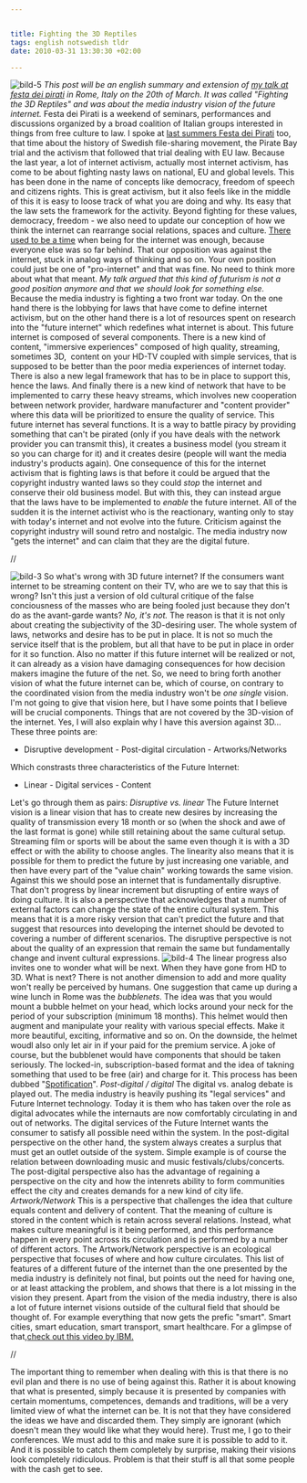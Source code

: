 ```yaml
--- 


title: Fighting the 3D Reptiles 
tags: english notswedish tldr
date: 2010-03-31 13:30:30 +02:00 

---
```


![bild-5](images/bild-5-300x110.png "bild-5") *This post will be an english summary and extension of [my talk at festa dei pirati](http://festadeipirati.net/it/) in Rome, Italy on the 20th of March. It was called "Fighting the 3D Reptiles" and was about the media industry vision of the future internet.* Festa dei Pirati is a weekend of seminars, performances and discussions organized by a broad coalition of Italian groups interested in things from free culture to law. I spoke at [last summers Festa dei Pirati](http://www.youtube.com/watch?v=zgN0kwb10tQ) too, that time about the history of Swedish file-sharing movement, the Pirate Bay trial and the activism that followed that trial dealing with EU law. Because the last year, a lot of internet activism, actually most internet activism, has come to be about fighting nasty laws on national, EU and global levels. This has been done in the name of concepts like democracy, freedom of speech and citizens rights. This is great activism, but it also feels like in the middle of this it is easy to loose track of what you are doing and why. Its easy that the law sets the framework for the activity. Beyond fighting for these values, democracy, freedom - we also need to update our conception of how we think the internet can rearrange social relations, spaces and culture. [There used to be a time](http://copyriot.se/2010/01/13/pirate-politics-from-accelerationism-to-escalationism/) when being for the internet was enough, because everyone else was so far behind. That our opposition was against the internet, stuck in analog ways of thinking and so on. Your own position could just be one of "pro-internet" and that was fine. No need to think more about what that meant. *My talk argued that this kind of futurism is not a good position anymore and that we should look for something else.* Because the media industry is fighting a two front war today. On the one hand there is the lobbying for laws that have come to define internet activism, but on the other hand there is a lot of resources spent on research into the "future internet" which redefines what internet is about. This future internet is composed of several components. There is a new kind of content, "immersive experiences" composed of high quality, streaming, sometimes 3D,  content on your HD-TV coupled with simple services, that is supposed to be better than the poor media experiences of internet today. There is also a new legal framework that has to be in place to support this, hence the laws. And finally there is a new kind of network that have to be implemented to carry these heavy streams, which involves new cooperation between network provider, hardware manufacturer and "content provider" where this data will be prioritized to ensure the quality of service. This future internet has several functions. It is a way to battle piracy by providing something that can't be pirated (only if you have deals with the network provider you can transmit this), it creates a business model (you stream it so you can charge for it) and it creates desire (people will want the media industry's products again). One consequence of this for the internet activism that is fighting laws is that before it could be argued that the copyright industry wanted laws so they could *stop* the internet and conserve their old business model. But with this, they can instead argue that the laws have to be implemented to *enable* the future internet. All of the sudden it is the internet activist who is the reactionary, wanting only to stay with today's internet and not evolve into the future. Criticism against the copyright industry will sound retro and nostalgic. The media industry now "gets the internet" and can claim that they are the digital future. 

//

![bild-3](images/bild-3-300x107.png "bild-3") So what's wrong with 3D future internet? If the consumers want internet to be streaming content on their TV, who are we to say that this is wrong? Isn't this just a version of old cultural critique of the false conciousness of the masses who are being fooled just because they don't do as the avant-garde wants? *No, it's not.* The reason is that it is not only about creating the subjectivity of the 3D-desiring user. The whole system of laws, networks and desire has to be put in place. It is not so much the service itself that is the problem, but all that have to be put in place in order for it so function. Also no matter if this future internet will be realized or not, it can already as a vision have damaging consequences for how decision makers imagine the future of the net. So, we need to bring forth another vision of what the future internet can be, which of course, on contrary to the coordinated vision from the media industry won't be *one single* vision. I'm not going to give that vision here, but I have some points that I believe will be crucial components. Things that are not covered by the 3D-vision of the internet. Yes, I will also explain why I have this aversion against 3D... These three points are:

- Disruptive development - Post-digital circulation - Artworks/Networks

Which constrasts three characteristics of the Future Internet:

- Linear - Digital services - Content

Let's go through them as pairs: *Disruptive vs. linear* The Future Internet vision is a linear vision that has to create new desires by increasing the quality of transmission every 18 month or so (when the shock and awe of the last format is gone) while still retaining about the same cultural setup. Streaming film or sports will be about the same even though it is with a 3D effect or with the ability to choose angles. The linearity also means that it is possible for them to predict the future by just increasing one variable, and then have every part of the "value chain" working towards the same vision. Against this we should pose an internet that is fundamentally disruptive. That don't progress by linear increment but disrupting of entire ways of doing culture. It is also a perspective that acknowledges that a number of external factors can change the state of the entire cultural system. This means that it is a more risky version that can't predict the future and that suggest that resources into developing the internet should be devoted to covering a number of different scenarios. The disruptive perspective is not about the quality of an expression that remain the same but fundamentally change and invent cultural expressions. ![bild-4](images/bild-4-300x185.png "bild-4") The linear progress also invites one to wonder what will be next. When they have gone from HD to 3D. What is next? There is not another dimension to add and more quality won't really be perceived by humans. One suggestion that came up during a wine lunch in Rome was the *bubblenets*. The idea was that you would mount a bubble helmet on your head, which locks around your neck for the period of your subscription (minimum 18 months). This helmet would then augment and manipulate your reality with various special effects. Make it more beautiful, exciting, informative and so on. On the downside, the helmet woudl also only let air in if your paid for the premium service. A joke of course, but the bubblenet would have components that should be taken seriously. The locked-in, subscription-based format and the idea of takning something that used to be free (air) and charge for it. This process has been dubbed "[Spotification](http://fredrikedin.wordpress.com/2010/03/15/spotifiering-en-oversikt/)". *Post-digital / digital* The digital vs. analog debate is played out. The media industry is heavily pushing its "legal services" and Future Internet technology. Today it is them who has taken over the role as digital advocates while the internauts are now comfortably circulating in and out of networks. The digital services of the Future Internet wants the consumer to satisfy all possible need within the system. In the post-digital perspective on the other hand, the system always creates a surplus that must get an outlet outside of the system. Simple example is of course the relation between downloading music and music festivals/clubs/concerts. The post-digital perspective also has the advantage of regaining a perspective on the city and how the intenrets ability to form communities effect the city and creates demands for a new kind of city life. *Artwork/Network* This is a perspective that challenges the idea that culture equals content and delivery of content. That the meaning of culture is stored in the content which is retain across several relations. Instead, what makes culture meaningful is it being performed, and this performance happen in every point across its circulation and is performed by a number of different actors. The Artwork/Network perspective is an ecological perspective that focuses of where and how culture circulates. This list of features of a different future of the internet than the one presented by the media industry is definitely not final, but points out the need for having one, or at least attacking the problem, and shows that there is a lot missing in the vision they present. Apart from the vision of the media industry, there is also a lot of future internet visions outside of the cultural field that should be thought of. For example everything that now gets the prefic "smart". Smart cities, smart education, smart transport, smart healthcare. For a glimpse of that,[check out this video by IBM.](http://www.ibm.com/thesmartcity) 

//

The important thing to remember when dealing with this is that there is no evil plan and there is no use of being against this. Rather it is about knowing that what is presented, simply because it is presented by companies with certain momentums, competences, demands and traditions, will be a very limited view of what the internet can be. It is not that they have considered the ideas we have and discarded them. They simply are ignorant (which doesn't mean they would like what they would here). Trust me, I go to their conferences. We must add to this and make sure it is possible to add to it. And it is possible to catch them completely by surprise, making their visions look completely ridiculous. Problem is that their stuff is all that some people with the cash get to see. 